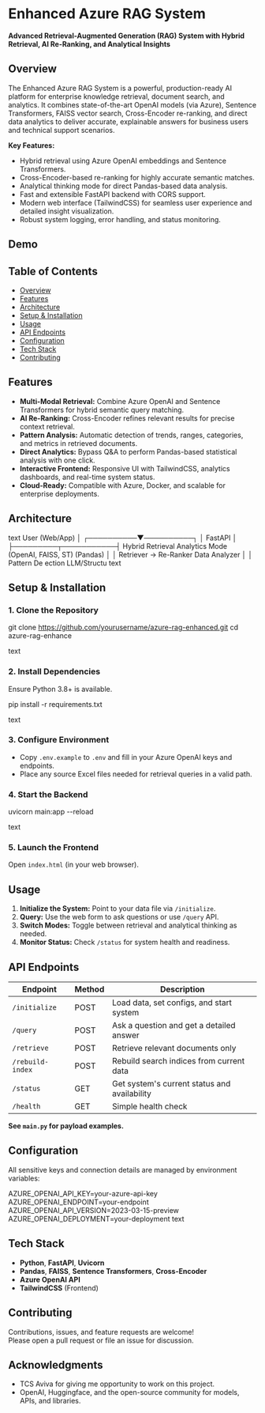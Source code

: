 # Enhanced Azure RAG System

**Advanced Retrieval-Augmented Generation (RAG) System with Hybrid Retrieval, AI Re-Ranking, and Analytical Insights**

## Overview

The Enhanced Azure RAG System is a powerful, production-ready AI platform for enterprise knowledge retrieval, document search, and analytics. It combines state-of-the-art OpenAI models (via Azure), Sentence Transformers, FAISS vector search, Cross-Encoder re-ranking, and direct data analytics to deliver accurate, explainable answers for business users and technical support scenarios.

**Key Features:**
- Hybrid retrieval using Azure OpenAI embeddings and Sentence Transformers.
- Cross-Encoder-based re-ranking for highly accurate semantic matches.
- Analytical thinking mode for direct Pandas-based data analysis.
- Fast and extensible FastAPI backend with CORS support.
- Modern web interface (TailwindCSS) for seamless user experience and detailed insight visualization.
- Robust system logging, error handling, and status monitoring.

## Demo

 <!-- Add an actual screenshot for best results -->

## Table of Contents

- [Overview](#overview)
- [Features](#features)
- [Architecture](#architecture)
- [Setup & Installation](#setup--installation)
- [Usage](#usage)
- [API Endpoints](#api-endpoints)
- [Configuration](#configuration)
- [Tech Stack](#tech-stack)
- [Contributing](#contributing)

## Features

- **Multi-Modal Retrieval:** Combine Azure OpenAI and Sentence Transformers for hybrid semantic query matching.
- **AI Re-Ranking:** Cross-Encoder refines relevant results for precise context retrieval.
- **Pattern Analysis:** Automatic detection of trends, ranges, categories, and metrics in retrieved documents.
- **Direct Analytics:** Bypass Q&A to perform Pandas-based statistical analysis with one click.
- **Interactive Frontend:** Responsive UI with TailwindCSS, analytics dashboards, and real-time system status.
- **Cloud-Ready:** Compatible with Azure, Docker, and scalable for enterprise deployments.

## Architecture

text
                 User (Web/App)
                      │
           ┌──────────▼──────────┐
           │      FastAPI        │
           ├─────────┬───────────┤
      Hybrid Retrieval   Analytics Mode
  (OpenAI, FAISS, ST)        (Pandas)
           │                  │
Retriever → Re-Ranker Data Analyzer
│
│ Pattern De
ection LLM/Structu
text

## Setup & Installation

### 1. Clone the Repository

git clone https://github.com/yourusername/azure-rag-enhanced.git
cd azure-rag-enhance

text

### 2. Install Dependencies

Ensure Python 3.8+ is available.

pip install -r requirements.txt

text

### 3. Configure Environment

- Copy `.env.example` to `.env` and fill in your Azure OpenAI keys and endpoints.
- Place any source Excel files needed for retrieval queries in a valid path.

### 4. Start the Backend

uvicorn main:app --reload

text

### 5. Launch the Frontend

Open `index.html` (in your web browser).

## Usage

1. **Initialize the System:** Point to your data file via `/initialize`.
2. **Query:** Use the web form to ask questions or use `/query` API.
3. **Switch Modes:** Toggle between retrieval and analytical thinking as needed.
4. **Monitor Status:** Check `/status` for system health and readiness.

## API Endpoints

| Endpoint              | Method | Description                                  |
|-----------------------|--------|----------------------------------------------|
| `/initialize`         | POST   | Load data, set configs, and start system     |
| `/query`              | POST   | Ask a question and get a detailed answer     |
| `/retrieve`           | POST   | Retrieve relevant documents only             |
| `/rebuild-index`      | POST   | Rebuild search indices from current data     |
| `/status`             | GET    | Get system's current status and availability |
| `/health`             | GET    | Simple health check                          |

**See `main.py` for payload examples.**

## Configuration

All sensitive keys and connection details are managed by environment variables:

AZURE_OPENAI_API_KEY=your-azure-api-key
AZURE_OPENAI_ENDPOINT=your-endpoint
AZURE_OPENAI_API_VERSION=2023-03-15-preview
AZURE_OPENAI_DEPLOYMENT=your-deployment
text

## Tech Stack

- **Python**, **FastAPI**, **Uvicorn**
- **Pandas**, **FAISS**, **Sentence Transformers**, **Cross-Encoder**
- **Azure OpenAI API**
- **TailwindCSS** (Frontend)

## Contributing

Contributions, issues, and feature requests are welcome!  
Please open a pull request or file an issue for discussion.

## Acknowledgments

- TCS Aviva for giving me opportunity to work on this project.
- OpenAI, Huggingface, and the open-source community for models, APIs, and libraries.